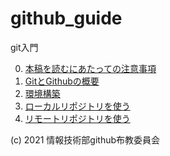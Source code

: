# github_guide

git入門

0. [本稿を読むにあたっての注意事項](./docs/00_important_points.md)
1. [GitとGithubの概要](./docs/01_welcome.md)
2. [環境構築](./docs/02_setup.md)
3. [ローカルリポジトリを使う](./docs/03_local_repository.md)
4. [リモートリポジトリを使う](./docs/04_remote_repository.md)

(c) 2021 情報技術部github布教委員会
